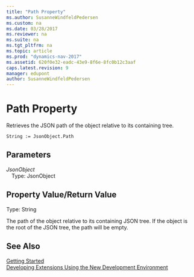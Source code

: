 ```yaml
---
title: "Path Property"
ms.author: SusanneWindfeldPedersen
ms.custom: na
ms.date: 03/28/2017
ms.reviewer: na
ms.suite: na
ms.tgt_pltfrm: na
ms.topic: article
ms.prod: "dynamics-nav-2017"
ms.assetid: 620f0e32-eadc-43e9-8f6e-8fc0b12c3aaf
caps.latest.revision: 9
manager: edupont
author: SusanneWindfeldPedersen
---
```


# Path Property
Retrieves the JSON path of the object relative to its containing tree.

```
String := JsonObject.Path
```

## Parameters
*JsonObject*  
&emsp;Type: JsonObject

## Property Value/Return Value
Type: String

The path of the object relative to its containing JSON tree.
If the object is the root of the JSON tree, the path will be empty.

## See Also
[Getting Started](devenv-get-started.md)  
[Developing Extensions Using the New Development Environment](devenv-dev-overview.md)
